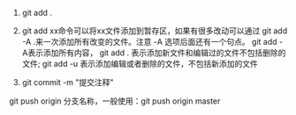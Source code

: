 1. git add . 

2. git add xx命令可以将xx文件添加到暂存区，如果有很多改动可以通过 git add -A .来一次添加所有改变的文件。注意 -A 选项后面还有一个句点。 git add -A表示添加所有内容， git add . 表示添加新文件和编辑过的文件不包括删除的文件; git add -u 表示添加编辑或者删除的文件，不包括新添加的文件

3. git commit -m "提交注释"

git push origin  分支名称，一般使用：git push origin master
